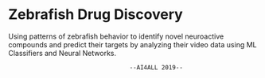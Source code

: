 # Zebrafish Drug Discovery
Using patterns of zebrafish behavior to identify novel neuroactive compounds and predict their targets by analyzing their video data using ML Classifiers and Neural Networks.

                                      --AI4ALL 2019--

